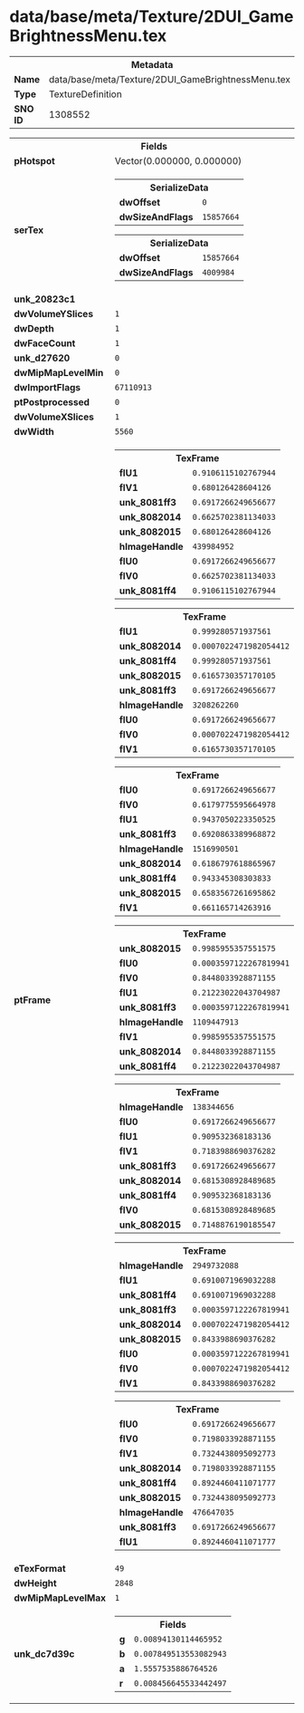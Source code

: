 <h1>data/base/meta/Texture/2DUI_GameBrightnessMenu.tex</h1><table><tr><th colspan="100%">Metadata</th></tr><tr><td><b>Name</b></td><td>data/base/meta/Texture/2DUI_GameBrightnessMenu.tex</td></tr><tr><td><b>Type</b></td><td>TextureDefinition</td></tr><tr><td><b>SNO ID</b></td><td>1308552</td></tr></table>

<table><tr><th colspan="100%">Fields</th></tr><tr><td><b>pHotspot</b></td><td>Vector(0.000000, 0.000000)</td></tr><tr><td><b>serTex</b></td><td><table><tr><th colspan="100%">SerializeData</th></tr><tr><td><b>dwOffset</b></td><td><code>0</code></td></tr><tr><td><b>dwSizeAndFlags</b></td><td><code>15857664</code></td></tr></table>


<table><tr><th colspan="100%">SerializeData</th></tr><tr><td><b>dwOffset</b></td><td><code>15857664</code></td></tr><tr><td><b>dwSizeAndFlags</b></td><td><code>4009984</code></td></tr></table>


</td></tr><tr><td><b>unk_20823c1</b></td><td></td></tr><tr><td><b>dwVolumeYSlices</b></td><td><code>1</code></td></tr><tr><td><b>dwDepth</b></td><td><code>1</code></td></tr><tr><td><b>dwFaceCount</b></td><td><code>1</code></td></tr><tr><td><b>unk_d27620</b></td><td><code>0</code></td></tr><tr><td><b>dwMipMapLevelMin</b></td><td><code>0</code></td></tr><tr><td><b>dwImportFlags</b></td><td><code>67110913</code></td></tr><tr><td><b>ptPostprocessed</b></td><td><code>0</code></td></tr><tr><td><b>dwVolumeXSlices</b></td><td><code>1</code></td></tr><tr><td><b>dwWidth</b></td><td><code>5560</code></td></tr><tr><td><b>ptFrame</b></td><td><table><tr><th colspan="100%">TexFrame</th></tr><tr><td><b>flU1</b></td><td><code>0.9106115102767944</code></td></tr><tr><td><b>flV1</b></td><td><code>0.680126428604126</code></td></tr><tr><td><b>unk_8081ff3</b></td><td><code>0.6917266249656677</code></td></tr><tr><td><b>unk_8082014</b></td><td><code>0.6625702381134033</code></td></tr><tr><td><b>unk_8082015</b></td><td><code>0.680126428604126</code></td></tr><tr><td><b>hImageHandle</b></td><td><code>439984952</code></td></tr><tr><td><b>flU0</b></td><td><code>0.6917266249656677</code></td></tr><tr><td><b>flV0</b></td><td><code>0.6625702381134033</code></td></tr><tr><td><b>unk_8081ff4</b></td><td><code>0.9106115102767944</code></td></tr></table>


<table><tr><th colspan="100%">TexFrame</th></tr><tr><td><b>flU1</b></td><td><code>0.999280571937561</code></td></tr><tr><td><b>unk_8082014</b></td><td><code>0.0007022471982054412</code></td></tr><tr><td><b>unk_8081ff4</b></td><td><code>0.999280571937561</code></td></tr><tr><td><b>unk_8082015</b></td><td><code>0.6165730357170105</code></td></tr><tr><td><b>unk_8081ff3</b></td><td><code>0.6917266249656677</code></td></tr><tr><td><b>hImageHandle</b></td><td><code>3208262260</code></td></tr><tr><td><b>flU0</b></td><td><code>0.6917266249656677</code></td></tr><tr><td><b>flV0</b></td><td><code>0.0007022471982054412</code></td></tr><tr><td><b>flV1</b></td><td><code>0.6165730357170105</code></td></tr></table>


<table><tr><th colspan="100%">TexFrame</th></tr><tr><td><b>flU0</b></td><td><code>0.6917266249656677</code></td></tr><tr><td><b>flV0</b></td><td><code>0.6179775595664978</code></td></tr><tr><td><b>flU1</b></td><td><code>0.9437050223350525</code></td></tr><tr><td><b>unk_8081ff3</b></td><td><code>0.6920863389968872</code></td></tr><tr><td><b>hImageHandle</b></td><td><code>1516990501</code></td></tr><tr><td><b>unk_8082014</b></td><td><code>0.6186797618865967</code></td></tr><tr><td><b>unk_8081ff4</b></td><td><code>0.943345308303833</code></td></tr><tr><td><b>unk_8082015</b></td><td><code>0.6583567261695862</code></td></tr><tr><td><b>flV1</b></td><td><code>0.661165714263916</code></td></tr></table>


<table><tr><th colspan="100%">TexFrame</th></tr><tr><td><b>unk_8082015</b></td><td><code>0.9985955357551575</code></td></tr><tr><td><b>flU0</b></td><td><code>0.0003597122267819941</code></td></tr><tr><td><b>flV0</b></td><td><code>0.8448033928871155</code></td></tr><tr><td><b>flU1</b></td><td><code>0.21223022043704987</code></td></tr><tr><td><b>unk_8081ff3</b></td><td><code>0.0003597122267819941</code></td></tr><tr><td><b>hImageHandle</b></td><td><code>1109447913</code></td></tr><tr><td><b>flV1</b></td><td><code>0.9985955357551575</code></td></tr><tr><td><b>unk_8082014</b></td><td><code>0.8448033928871155</code></td></tr><tr><td><b>unk_8081ff4</b></td><td><code>0.21223022043704987</code></td></tr></table>


<table><tr><th colspan="100%">TexFrame</th></tr><tr><td><b>hImageHandle</b></td><td><code>138344656</code></td></tr><tr><td><b>flU0</b></td><td><code>0.6917266249656677</code></td></tr><tr><td><b>flU1</b></td><td><code>0.909532368183136</code></td></tr><tr><td><b>flV1</b></td><td><code>0.7183988690376282</code></td></tr><tr><td><b>unk_8081ff3</b></td><td><code>0.6917266249656677</code></td></tr><tr><td><b>unk_8082014</b></td><td><code>0.6815308928489685</code></td></tr><tr><td><b>unk_8081ff4</b></td><td><code>0.909532368183136</code></td></tr><tr><td><b>flV0</b></td><td><code>0.6815308928489685</code></td></tr><tr><td><b>unk_8082015</b></td><td><code>0.7148876190185547</code></td></tr></table>


<table><tr><th colspan="100%">TexFrame</th></tr><tr><td><b>hImageHandle</b></td><td><code>2949732088</code></td></tr><tr><td><b>flU1</b></td><td><code>0.6910071969032288</code></td></tr><tr><td><b>unk_8081ff4</b></td><td><code>0.6910071969032288</code></td></tr><tr><td><b>unk_8081ff3</b></td><td><code>0.0003597122267819941</code></td></tr><tr><td><b>unk_8082014</b></td><td><code>0.0007022471982054412</code></td></tr><tr><td><b>unk_8082015</b></td><td><code>0.8433988690376282</code></td></tr><tr><td><b>flU0</b></td><td><code>0.0003597122267819941</code></td></tr><tr><td><b>flV0</b></td><td><code>0.0007022471982054412</code></td></tr><tr><td><b>flV1</b></td><td><code>0.8433988690376282</code></td></tr></table>


<table><tr><th colspan="100%">TexFrame</th></tr><tr><td><b>flU0</b></td><td><code>0.6917266249656677</code></td></tr><tr><td><b>flV0</b></td><td><code>0.7198033928871155</code></td></tr><tr><td><b>flV1</b></td><td><code>0.7324438095092773</code></td></tr><tr><td><b>unk_8082014</b></td><td><code>0.7198033928871155</code></td></tr><tr><td><b>unk_8081ff4</b></td><td><code>0.8924460411071777</code></td></tr><tr><td><b>unk_8082015</b></td><td><code>0.7324438095092773</code></td></tr><tr><td><b>hImageHandle</b></td><td><code>476647035</code></td></tr><tr><td><b>unk_8081ff3</b></td><td><code>0.6917266249656677</code></td></tr><tr><td><b>flU1</b></td><td><code>0.8924460411071777</code></td></tr></table>


</td></tr><tr><td><b>eTexFormat</b></td><td><code>49</code></td></tr><tr><td><b>dwHeight</b></td><td><code>2848</code></td></tr><tr><td><b>dwMipMapLevelMax</b></td><td><code>1</code></td></tr><tr><td><b>unk_dc7d39c</b></td><td><table><tr><th colspan="100%">Fields</th></tr><tr><td><b>g</b></td><td><code>0.00894130114465952</code></td></tr><tr><td><b>b</b></td><td><code>0.007849513553082943</code></td></tr><tr><td><b>a</b></td><td><code>1.5557535886764526</code></td></tr><tr><td><b>r</b></td><td><code>0.008456645533442497</code></td></tr></table>

</td></tr></table>

